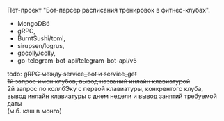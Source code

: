 Пет-проект "Бот-парсер расписания тренировок в фитнес-клубах".
- MongoDBб 
- gRPC, 
- BurntSushi/toml, 
- sirupsen/logrus, 
- gocolly/colly, 
- go-telegram-bot-api/telegram-bot-api/v5

todo: 
 <s>gRPC между service_bot и service_get</s><br>
 <s> 1й запрос имен клубов, вывод названий инлайн клавиатурой</s><br>
 2й запрос по коллбЭку с первой клавиатуры, конкрентого клуба,<br>
 вывод инлайн клавиатуры с днем недели и вывод занятий требуемой даты<br>
 (м.б. кэш в монго)<br>
